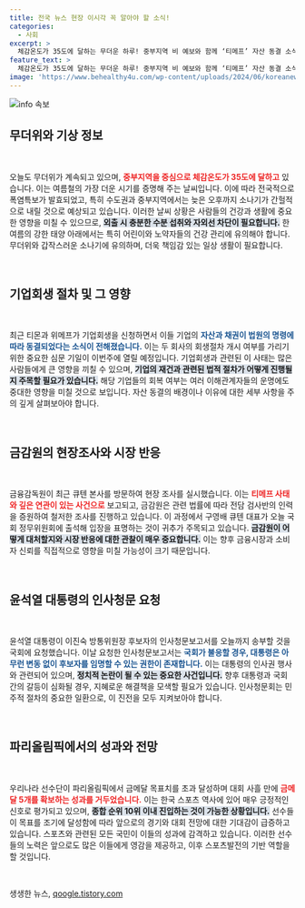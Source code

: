 ```yaml
---
title: 전국 뉴스 현장 이시각 꼭 알아야 할 소식!
categories:
  - 사회
excerpt: >
  체감온도가 35도에 달하는 무더운 하루! 중부지역 비 예보와 함께 ‘티메프’ 자산 동결 소식, 금감원의 큐텐 현장 조사까지 뜨거운 소식들이 쏟아집니다. 올림픽에서 금메달 5개 목표 달성 소식으로 기분을 전환해보세요!
feature_text: >
  체감온도가 35도에 달하는 무더운 하루! 중부지역 비 예보와 함께 ‘티메프’ 자산 동결 소식, 금감원의 큐텐 현장 조사까지 뜨거운 소식들이 쏟아집니다. 올림픽에서 금메달 5개 목표 달성 소식으로 기분을 전환해보세요!
image: 'https://www.behealthy4u.com/wp-content/uploads/2024/06/koreanews.jpg'
---
```


<p><img src="https://www.behealthy4u.com/wp-content/uploads/2024/06/koreanews.jpg" alt="info 속보" /></p>

<h2 data-ke-size="size26">무더위와 기상 정보</h2>

<p data-ke-size="size16">&nbsp;</p>

<p>오늘도 무더위가 계속되고 있으며, <b><span style="color: #ee2323;">중부지역을 중심으로 체감온도가 35도에 달하고</span></b> 있습니다. 이는 여름철의 가장 더운 시기를 증명해 주는 날씨입니다. 이에 따라 전국적으로 폭염특보가 발효되었고, 특히 수도권과 중부지역에서는 늦은 오후까지 소나기가 간헐적으로 내릴 것으로 예상되고 있습니다. 이러한 날씨 상황은 사람들의 건강과 생활에 중요한 영향을 미칠 수 있으므로, <b><span style="background-color: #21538527;">외출 시 충분한 수분 섭취와 자외선 차단이 필요합니다.</span></b> 한여름의 강한 태양 아래에서는 특히 어린이와 노약자들의 건강 관리에 유의해야 합니다. 무더위와 갑작스러운 소나기에 유의하며, 더욱 책임감 있는 일상 생활이 필요합니다. </p>

<p data-ke-size="size16">&nbsp;</p>

<h2 data-ke-size="size26">기업회생 절차 및 그 영향</h2>

<p data-ke-size="size16">&nbsp;</p>

<p>최근 티몬과 위메프가 기업회생을 신청하면서 이들 기업의 <b><span style="color: #1a5490;">자산과 채권이 법원의 명령에 따라 동결되었다는 소식이 전해졌습니다.</span></b> 이는 두 회사의 회생절차 개시 여부를 가리기 위한 중요한 심문 기일이 이번주에 열릴 예정입니다. 기업회생과 관련된 이 사태는 많은 사람들에게 큰 영향을 끼칠 수 있으며, <b><span style="background-color: #21538527;">기업의 재건과 관련된 법적 절차가 어떻게 진행될지 주목할 필요가 있습니다.</span></b> 해당 기업들의 회복 여부는 여러 이해관계자들의 운명에도 중대한 영향을 미칠 것으로 보입니다. 자산 동결의 배경이나 이유에 대한 세부 사항을 주의 깊게 살펴보아야 합니다.</p>

<p data-ke-size="size16">&nbsp;</p>

<h2 data-ke-size="size26">금감원의 현장조사와 시장 반응</h2>

<p data-ke-size="size16">&nbsp;</p>

<p>금융감독원이 최근 큐텐 본사를 방문하여 현장 조사를 실시했습니다. 이는 <b><span style="color: #ee2323;">티메프 사태와 깊은 연관이 있는 사건으로</span></b> 보고되고, 금감원은 관련 법률에 따라 전담 검사반의 인력을 증원하여 철저한 조사를 진행하고 있습니다. 이 과정에서 구영배 큐텐 대표가 오늘 국회 정무위원회에 출석해 입장을 표명하는 것이 귀추가 주목되고 있습니다. <b><span style="background-color: #21538527;">금감원이 어떻게 대처할지와 시장 반응에 대한 관찰이 매우 중요합니다.</span></b> 이는 향후 금융시장과 소비자 신뢰를 직접적으로 영향을 미칠 가능성이 크기 때문입니다.</p>

<p data-ke-size="size16">&nbsp;</p>

<h2 data-ke-size="size26">윤석열 대통령의 인사청문 요청</h2>

<p data-ke-size="size16">&nbsp;</p>

<p>윤석열 대통령이 이진숙 방통위원장 후보자의 인사청문보고서를 오늘까지 송부할 것을 국회에 요청했습니다. 이날 요청한 인사청문보고서는 <b><span style="color: #1a5490;">국회가 불응할 경우, 대통령은 아무런 변동 없이 후보자를 임명할 수 있는 권한이 존재합니다.</span></b> 이는 대통령의 인사권 행사와 관련되어 있으며, <b><span style="background-color: #21538527;">정치적 논란이 될 수 있는 중요한 사건입니다.</span></b> 향후 대통령과 국회 간의 갈등이 심화될 경우, 지혜로운 해결책을 모색할 필요가 있습니다. 인사청문회는 민주적 절차의 중요한 일환으로, 이 진전을 모두 지켜보아야 합니다. </p>

<p data-ke-size="size16">&nbsp;</p>

<h2 data-ke-size="size26">파리올림픽에서의 성과와 전망</h2>

<p data-ke-size="size16">&nbsp;</p>

<p>우리나라 선수단이 파리올림픽에서 금메달 목표치를 초과 달성하며 대회 사흘 만에 <b><span style="color: #ee2323;">금메달 5개를 확보하는 성과를 거두었습니다.</span></b> 이는 한국 스포츠 역사에 있어 매우 긍정적인 신호로 평가되고 있으며, <b><span style="background-color: #21538527;">종합 순위 10위 이내 진입하는 것이 가능한 상황입니다.</span></b> 선수들이 목표를 조기에 달성함에 따라 앞으로의 경기와 대회 전망에 대한 기대감이 급증하고 있습니다. 스포츠와 관련된 모든 국민이 이들의 성과에 감격하고 있습니다. 이러한 선수들의 노력은 앞으로도 많은 이들에게 영감을 제공하고, 이후 스포츠발전의 기반 역할을 할 것입니다. </p>

<p data-ke-size="size16">&nbsp;</p>
생생한 뉴스, <a href="https://qoogle.tistory.com" rel="dofollow">qoogle.tistory.com</a>



